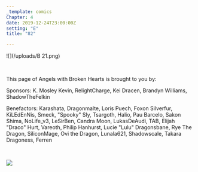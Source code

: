```yaml
---
_template: comics
Chapter: 4
date: 2019-12-24T23:00:00Z
setting: "E"
title: "82"

---
```

![](/uploads/B 21.png)

<br>

<p align="left">This page of Angels with Broken Hearts is brought to you by:</p>

<p align="left">Sponsors: K. Mosley Kevin, RelightCharge, Kei Dracen, Brandyn Williams, ShadowTheFelkin </p>

<p align="left">Benefactors: Karashata, Dragonmalte, Loris Puech, Foxon Silverfur, KiLEdEnNis, Smeck, "Spooky" Sly, Tsargoth, Halio, Pau Barcelo, Sakon Shima, NoLife_v3, LeSirBen, Candra Moon, LukasDeAudi, TAB, Elijah "Draco" Hurt, Vareoth, Philip Hanhurst, Lucie "Lulu" Dragonsbane, Rye The Dragon, SiliconMage, Ovi the Dragon, Lunala621, Shadowscale, Takara Dragoness, Ferren </p> <br>

[![](/uploads/patreon-banner-1.jpg)](http://patreon.com/mbsaunders)
